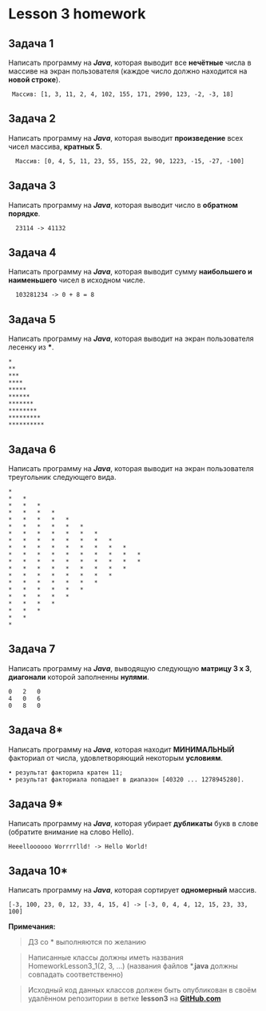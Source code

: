 # Lesson 3 homework

## Задача 1

Написать программу на **_Javа_**, которая выводит все **нечётные** числа в массиве на экран пользователя (каждое число
должно находится на **новой строке**).

``` 
 Массив: [1, 3, 11, 2, 4, 102, 155, 171, 2990, 123, -2, -3, 18]
```

## Задача 2

Написать программу на **_Javа_**, которая выводит **произведение** всех чисел массива, **кратных 5**.

``` 
  Массив: [0, 4, 5, 11, 23, 55, 155, 22, 90, 1223, -15, -27, -100]
```

## Задача 3

Написать программу на **_Javа_**, которая выводит число в **обратном порядке**.

``` 
  23114 -> 41132
```

## Задача 4

Написать программу на **_Javа_**, которая выводит сумму **наибольшего и наименьшего** чисел в исходном числе.

``` 
  103281234 -> 0 + 8 = 8
```

## Задача 5

Написать программу на **_Javа_**, которая выводит на экран пользователя лесенку из __*__.

``` 
*
**
***
****
*****
******
*******
********
*********
**********
```

## Задача 6

Написать программу на **_Javа_**, которая выводит на экран пользователя треугольник следующего вида.

``` 
*
*	*
*	*	*
*	*	*	*
*	*	*	*	*
*	*	*	*	*	*
*	*	*	*	*	*	*
*	*	*	*	*	*	*	*
*	*	*	*	*	*	*	*	*
*	*	*	*	*	*	*	*	*	*
*	*	*	*	*	*	*	*	*	*	
*	*	*	*	*	*	*	*	*	
*	*	*	*	*	*	*	*	
*	*	*	*	*	*	*	
*	*	*	*	*	*	
*	*	*	*	*	
*	*	*	*	
*	*	*	
*	*	
*
```

## Задача 7

Написать программу на **_Javа_**, выводящую следующую **матрицу 3 x 3**, **диагонали** которой заполненны **нулями**.

```
0	2	0
4	0	6
0	8	0 
```

## Задача 8*

Написать программу на **_Javа_**, которая находит **МИНИМАЛЬНЫЙ** факториал от числа, удовлетворяющий некоторым
**условиям**.

```
• результат факторила кратен 11;
• результат факториала попадает в диапазон [40320 ... 1278945280]. 
```

## Задача 9*

Написать программу на **_Javа_**, которая убирает **дубликаты** букв в слове (обратите внимание на слово Hello).

``` 
Heeelloooooo Worrrrlld! -> Hello World!
```

## Задача 10*

Написать программу на **_Javа_**, которая сортирует **одномерный** массив.

``` 
[-3, 100, 23, 0, 12, 33, 4, 15, 4] -> [-3, 0, 4, 4, 12, 15, 23, 33, 100]
```

**Примечания:**

> ДЗ со * выполняются по желанию

> Написанные классы должны иметь названия HomeworkLesson3_1(2, 3, ...) (названия файлов *.__java__ должны совпадать соответственно)

> Исходный код данных классов должен быть опубликован в своём удалённом репозитории в ветке __lesson3__ на [__GitHub.com__](https://github.com)

 
